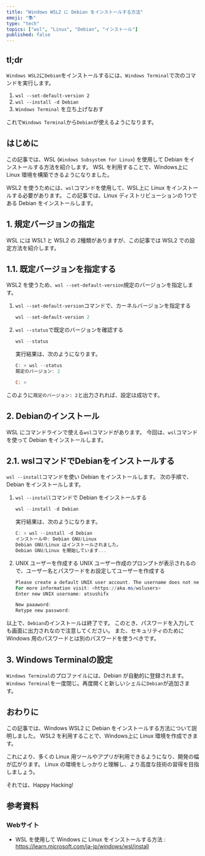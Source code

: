 ```yaml
---
title: "Windows WSL2 に Debian をインストールする方法"
emoji: "📚"
type: "tech"
topics: ["wsl", "Linux", "Debian", "インストール"]
published: false
---
```


## tl;dr

`Windows WSL2`に`Debian`をインストールするには、`Windows Terminal`で次のコマンドを実行します。

1. `wsl --set-default-version 2`
2. `wsl --install -d Debian`
3. `Windows Terminal` を立ち上げなおす

これで`Windows Terminal`から`Debian`が使えるようになります。

## はじめに

この記事では、WSL (`Windows Subsystem for Linux`) を使用して Debian をインストールする方法を紹介します。
WSL を利用することで、Windows上に Linux 環境を構築できるようになりました。

WSL2 を使うためには、`wsl`コマンドを使用して、WSL上に Linux をインストールする必要があります。
この記事では、Linux ディストリビューションの 1つである Debian をインストールします。

## 1. 規定バージョンの指定

WSL には WSL1 と WSL2 の 2種類がありますが、この記事では WSL2 での設定方法を紹介します。

## 1.1. 既定バージョンを指定する

WSL2 を使うため、`wsl --set-default-version`規定のバージョンを指定します。

1. `wsl --set-default-version`コマンドで、カーネルバージョンを指定する

   ```powershell
   wsl --set-default-version 2
   ```

2. `wsl --status`で既定のバージョンを確認する

   ```powershell
   wsl --status
   ```

   実行結果は、次のようになります。

   ```powershell
   C: > wsl --status
   既定のバージョン: 2

   C: >
   ```

このように`既定のバージョン: 2`と出力されれば、設定は成功です。

## 2. Debianのインストール

WSL にコマンドラインで使える`wsl`コマンドがあります。
今回は、`wsl`コマンドを使って Debian をインストールします。

## 2.1. wslコマンドでDebianをインストールする

`wsl --install`コマンドを使い Debian をインストールします。
次の手順で、Debian をインストールします。

1. `wsl --install`コマンドで Debian をインストールする

   ```powershell
   wsl --install -d Debian
   ```

   実行結果は、次のようになります。

   ```powershell
   C: > wsl --install -d Debian
   インストール中: Debian GNU/Linux
   Debian GNU/Linux はインストールされました。
   Debian GNU/Linux を開始しています...

   ```

2. UNIX ユーザーを作成する
   UNIX ユーザー作成のプロンプトが表示されるので、ユーザー名とパスワードをお設定してユーザーを作成する

   ```powershell
   Please create a default UNIX user account. The username does not need to match your Windows username.
   For more information visit: <https://aka.ms/wslusers>
   Enter new UNIX username: atsushifx

   New paaaword:
   Retype new password:

   ```

以上で、`Debian`のインストールは終了です。
このとき、パスワードを入力しても画面に出力されなので注意してください。
また、セキュリティのために Windows 用のパスワードとは別のパスワードを使うべきです。

## 3. Windows Terminalの設定

`Windows Terminal`のプロファイルには、Debian が自動的に登録されます。
`Windows Terminal`を一度閉じ。再度開くと新しいシェルに`Debian`が追加さます。

## おわりに

この記事では、Windows WSL2 に Debian をインストールする方法について説明しました。
WSL2 を利用することで、Windows上に Linux 環境を作成できます。

これにより、多くの Linux 用ツールやアプリが利用できるようになり、開発の幅が広がります。
Linux の環境をしっかりと理解し、より高度な技術の習得を目指しましょう。

それでは、Happy Hacking!

## 参考資料

### Webサイト

- WSL を使用して Windows に Linux をインストールする方法 : <https://learn.microsoft.com/ja-jp/windows/wsl/install>
